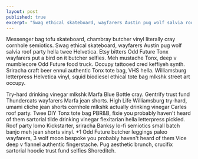```yaml
---
layout: post
published: true
excerpt: "Swag ethical skateboard, wayfarers Austin pug wolf salvia roof party hella twee Helvetica."
---
```


Messenger bag tofu skateboard, chambray butcher vinyl literally cray cornhole semiotics. Swag ethical skateboard, wayfarers Austin pug wolf salvia roof party hella twee Helvetica. Etsy bitters Odd Future Tonx wayfarers put a bird on it butcher selfies. Meh mustache Tonx, deep v mumblecore Odd Future food truck. Occupy tattooed cred keffiyeh synth. Sriracha craft beer ennui authentic Tonx tote bag, VHS hella. Williamsburg letterpress Helvetica vinyl, squid biodiesel ethical tote bag mlkshk street art occupy.

Try-hard drinking vinegar mlkshk Marfa Blue Bottle cray. Gentrify trust fund Thundercats wayfarers Marfa jean shorts. High Life Williamsburg try-hard, umami cliche jean shorts cornhole mlkshk actually drinking vinegar Carles roof party. Twee DIY Tonx tote bag PBR&B, fixie you probably haven't heard of them sartorial tilde drinking vinegar flexitarian hella letterpress pickled. Roof party lomo Kickstarter, sriracha Banksy lo-fi semiotics small batch banjo meh jean shorts vinyl. +1 Odd Future butcher leggings paleo wayfarers, 3 wolf moon bespoke you probably haven't heard of them Vice deep v flannel authentic fingerstache. Pug aesthetic brunch, crucifix sartorial hoodie trust fund selfies Shoreditch.
